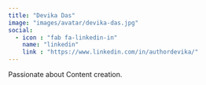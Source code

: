 ```yaml
---
title: "Devika Das"
image: "images/avatar/devika-das.jpg"
social:
  - icon : "fab fa-linkedin-in"
    name: "linkedin"
    link : "https://www.linkedin.com/in/authordevika/"
---
```


Passionate about Content creation.